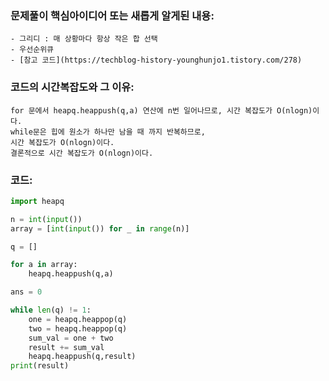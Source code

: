 ### 문제풀이 핵심아이디어 또는 새롭게 알게된 내용: 
    - 그리디 : 매 상황마다 항상 작은 합 선택
    - 우선순위큐
    - [참고 코드](https://techblog-history-younghunjo1.tistory.com/278)
    
### 코드의 시간복잡도와 그 이유:
    for 문에서 heapq.heappush(q,a) 연산에 n번 일어나므로, 시간 복잡도가 O(nlogn)이다.
    while문은 힙에 원소가 하나만 남을 때 까지 반복하므로,
    시간 복잡도가 O(nlogn)이다.
    결론적으로 시간 복잡도가 O(nlogn)이다.


### 코드:
```python
import heapq

n = int(input())
array = [int(input()) for _ in range(n)]

q = []

for a in array:
    heapq.heappush(q,a)

ans = 0

while len(q) != 1:
    one = heapq.heappop(q)
    two = heapq.heappop(q)
    sum_val = one + two
    result += sum_val
    heapq.heappush(q,result)
print(result)
```
